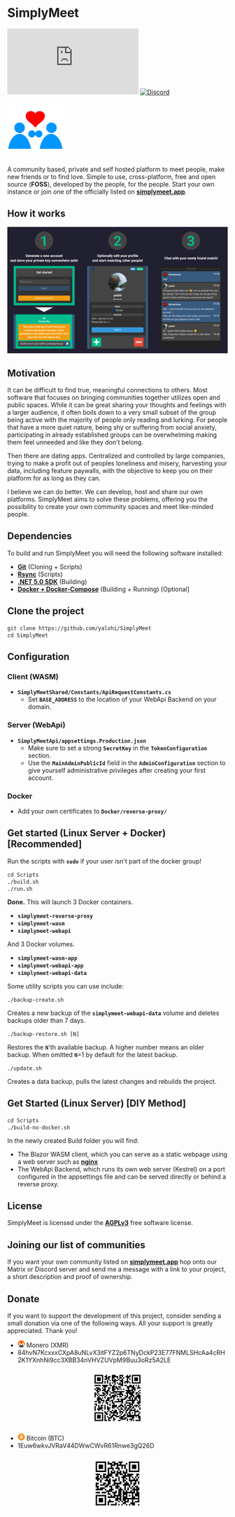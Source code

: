 # SimplyMeet

[![Matrix](https://img.shields.io/matrix/simplymeet:matrix.org?style=flat-square&label=Matrix&logo=matrix&color=008080)](https://matrix.to/#/#simplymeet:matrix.org)
[![Discord](https://img.shields.io/discord/900761531308982332?style=flat-square&label=Discord&logo=discord&color=7289DA)](https://discord.gg/bn5f6hryEG)

![SimplyMeet](SimplyMeet.png)

A community based, private and self hosted platform to meet people, make new friends or to find love. Simple to use, cross-platform, free and open source (**FOSS**), developed by the people, for the people. Start your own instance or join one of the officially listed on [**simplymeet.app**](https://simplymeet.app/).

## How it works
![Showcase](Showcase.png)

## Motivation
It can be difficult to find true, meaningful connections to others. Most software that focuses on bringing communities together utilizes open and public spaces. While it can be great sharing your thoughts and feelings with a larger audience, it often boils down to a very small subset of the group being active with the majority of people only reading and lurking. For people that have a more quiet nature, being shy or suffering from social anxiety, participating in already established groups can be overwhelming making them feel unneeded and like they don't belong.

Then there are dating apps. Centralized and controlled by large companies, trying to make a profit out of peoples loneliness and misery, harvesting your data, including feature paywalls, with the objective to keep you on their platform for as long as they can.

I believe we can do better. We can develop, host and share our own platforms. SimplyMeet aims to solve these problems, offering you the possibility to create your own community spaces and meet like-minded people.

## Dependencies
To build and run SimplyMeet you will need the following software installed:
* [**Git**](https://git-scm.com/) (Cloning + Scripts)
* [**Rsync**](https://rsync.samba.org/) (Scripts)
* [**.NET 5.0 SDK**](https://dotnet.microsoft.com/download/dotnet/5.0) (Building)
* [**Docker + Docker-Compose**](https://www.docker.com/) (Building + Running) [Optional]

## Clone the project
```
git clone https://github.com/yalohi/SimplyMeet
cd SimplyMeet
```

## Configuration
### Client (WASM)
* **`SimplyMeetShared/Constants/ApiRequestConstants.cs`**
  * Set **`BASE_ADDRESS`** to the location of your WebApi Backend on your domain.

### Server (WebApi)
* **`SimplyMeetApi/appsettings.Production.json`**
  * Make sure to set a strong **`SecretKey`** in the **`TokenConfiguration`** section.
  * Use the **`MainAdminPublicId`** field in the **`AdminConfiguration`** section to give yourself administrative privileges after creating your first account.

### Docker
* Add your own certificates to **`Docker/reverse-proxy/`**

## Get started (Linux Server + Docker) [Recommended]

Run the scripts with **`sudo`** if your user isn't part of the docker group!

```
cd Scripts
./build.sh
./run.sh
```

**Done.** This will launch 3 Docker containers.
* **`simplymeet-reverse-proxy`**
* **`simplymeet-wasm`**
* **`simplymeet-webapi`**

And 3 Docker volumes.
* **`simplymeet-wasm-app`**
* **`simplymeet-webapi-app`**
* **`simplymeet-webapi-data`**

Some utility scripts you can use include:

```
./backup-create.sh
```

Creates a new backup of the **`simplymeet-webapi-data`** volume and deletes backups older than 7 days.

```
./backup-restore.sh [N]
```

Restores the **`N`**'th available backup. A higher number means an older backup. When omitted **`N`**=1 by default for the latest backup.

```
./update.sh
```

Creates a data backup, pulls the latest changes and rebuilds the project.

## Get Started (Linux Server) [DIY Method]
```
cd Scripts
./build-no-docker.sh
```

In the newly created Build folder you will find:
* The Blazor WASM client, which you can serve as a static webpage using a web server such as [**nginx**](https://nginx.com/)
* The WebApi Backend, which runs its own web server (Kestrel) on a port configured in the appsettings file and can be served directly or behind a reverse proxy.

## License
SimplyMeet is licensed under the [**AGPLv3**](LICENSE) free software license.

## Joining our list of communities
If you want your own community listed on [**simplymeet.app**](https://simplymeet.app/) hop onto our Matrix or Discord server and send me a message with a link to your project, a short description and proof of ownership.

## Donate
If you want to support the development of this project, consider sending a small donation via one of the following ways. All your support is greatly appreciated. Thank you!

* <img src="./SimplyMeetWasm/wwwroot/img/xmr.svg" width="16" /> Monero (XMR)
* 84hvN7KcxxxCXpA8uNLvX3itFYZ2p6TNyDckP23E77FNMLSHcAa4cRH2K1YXnhNi9cc3XBB34nVHVZUVpM9Buu3oRz5A2LE

<p align="center">
	<img src="./SimplyMeetWasm/wwwroot/img/xmr-qr.png" width="128" />
</p>

* <img src="./SimplyMeetWasm/wwwroot/img/btc.svg" width="16" /> Bitcoin (BTC)
* 1Euw6wkvJVRaV44DWwCWvR61Rnwe3gQ26D

<p align="center">
	<img src="./SimplyMeetWasm/wwwroot/img/btc-qr.png" width="128" />
</p>